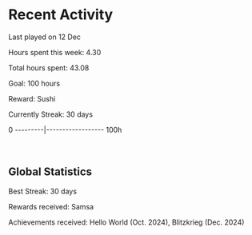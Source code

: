 # Recent Activity
Last played on 12 Dec  

Hours spent this week: 4.30  

Total hours spent: 43.08  

Goal: 100 hours  

Reward: Sushi  

Currently Streak: 30 days 

0 ---------|------------------ 100h  
<br><br>

## Global Statistics
Best Streak: 30 days

Rewards received: Samsa

Achievements received: Hello World (Oct. 2024), Blitzkrieg (Dec. 2024)
